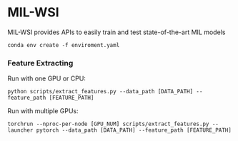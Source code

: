 # MIL-WSI
MIL-WSI provides APIs to easily train and test state-of-the-art MIL models



```shell
conda env create -f enviroment.yaml
```




### Feature Extracting

Run with one GPU or CPU:

```shell
python scripts/extract_features.py --data_path [DATA_PATH] --feature_path [FEATURE_PATH]
```

Run with multiple GPUs:

```shell
torchrun --nproc-per-node [GPU_NUM] scripts/extract_features.py --launcher pytorch --data_path [DATA_PATH] --feature_path [FEATURE_PATH]
```